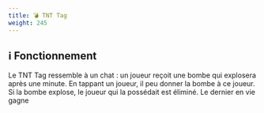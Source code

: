 ```yaml
---
title: 💣 TNT Tag
weight: 245
---
```


## ℹ️ Fonctionnement
Le TNT Tag ressemble à un chat : un joueur reçoit une bombe qui explosera après une minute. En tappant un joueur, il peu donner la bombe à ce joueur. Si la bombe explose, le joueur qui la possédait est éliminé. Le dernier en vie gagne